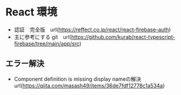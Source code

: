 # React 環境
- 認証　完全版　url(https://reffect.co.jp/react/react-firebase-auth)
- 主に参考にする  git　url(https://github.com/kurab/react-typescript-firebase/tree/main/app/src)
## エラー解決
- Component definition is missing display nameの解決 url(https://qiita.com/masash49/items/36de7fdf12778c1a534a)